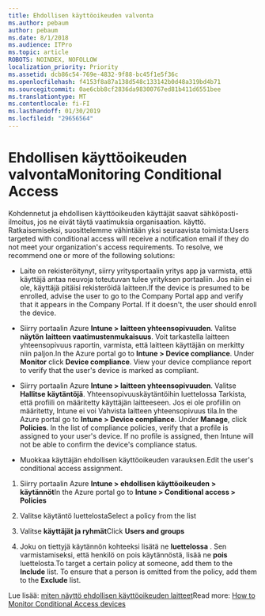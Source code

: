 ```yaml
---
title: Ehdollisen käyttöoikeuden valvonta
ms.author: pebaum
author: pebaum
ms.date: 8/1/2018
ms.audience: ITPro
ms.topic: article
ROBOTS: NOINDEX, NOFOLLOW
localization_priority: Priority
ms.assetid: dcb86c54-769e-4832-9f88-bc45f1e5f36c
ms.openlocfilehash: f4153f8a87a138d548c133142b0d48a319bd4b71
ms.sourcegitcommit: 0ae6cbb8cf2836da98300767ed81b411d6551bee
ms.translationtype: MT
ms.contentlocale: fi-FI
ms.lasthandoff: 01/30/2019
ms.locfileid: "29656564"
---
```

# <a name="monitoring-conditional-access"></a><span data-ttu-id="a3f06-102">Ehdollisen käyttöoikeuden valvonta</span><span class="sxs-lookup"><span data-stu-id="a3f06-102">Monitoring Conditional Access</span></span>

<span data-ttu-id="a3f06-p101">Kohdennetut ja ehdollisen käyttöoikeuden käyttäjät saavat sähköposti-ilmoitus, jos ne eivät täytä vaatimuksia organisaation. käyttö. Ratkaisemiseksi, suosittelemme vähintään yksi seuraavista toimista:</span><span class="sxs-lookup"><span data-stu-id="a3f06-p101">Users targeted with conditional access will receive a notification email if they do not meet your organization's access requirements. To resolve, we recommend one or more of the following solutions:</span></span>
  
- <span data-ttu-id="a3f06-p102">Laite on rekisteröitynyt, siirry yritysportaalin yritys app ja varmista, että käyttäjä antaa neuvoja toteutuvan tulee yrityksen portaaliin. Jos näin ei ole, käyttäjä pitäisi rekisteröidä laitteen.</span><span class="sxs-lookup"><span data-stu-id="a3f06-p102">If the device is presumed to be enrolled, advise the user to go to the Company Portal app and verify that it appears in the Company Portal. If it doesn't, the user should enroll the device.</span></span>
    
- <span data-ttu-id="a3f06-p103">Siirry portaalin Azure **Intune \> laitteen yhteensopivuuden**. Valitse **näytön** **laitteen vaatimustenmukaisuus**. Voit tarkastella laitteen yhteensopivuus raportin, varmista, että laitteen käyttäjän on merkitty niin paljon.</span><span class="sxs-lookup"><span data-stu-id="a3f06-p103">In the Azure portal go to **Intune \> Device compliance**. Under **Monitor** click **Device compliance**. View your device compliance report to verify that the user's device is marked as compliant.</span></span> 
    
- <span data-ttu-id="a3f06-p104">Siirry portaalin Azure **Intune \> laitteen yhteensopivuuden**. Valitse **Hallitse** **käytäntöjä**. Yhteensopivuuskäytäntöihin luettelossa Tarkista, että profiili on määritetty käyttäjän laitteeseen. Jos ei ole profiilin on määritetty, Intune ei voi Vahvista laitteen yhteensopivuus tila.</span><span class="sxs-lookup"><span data-stu-id="a3f06-p104">In the Azure portal go to **Intune \> Device compliance**. Under **Manage**, click **Policies**. In the list of compliance policies, verify that a profile is assigned to your user's device. If no profile is assigned, then Intune will not be able to confirm the device's compliance status.</span></span> 
    
- <span data-ttu-id="a3f06-114">Muokkaa käyttäjän ehdollisen käyttöoikeuden varauksen.</span><span class="sxs-lookup"><span data-stu-id="a3f06-114">Edit the user's conditional access assignment.</span></span>
    
1. <span data-ttu-id="a3f06-115">Siirry portaalin Azure **Intune \> ehdollisen käyttöoikeuden \> käytännöt**</span><span class="sxs-lookup"><span data-stu-id="a3f06-115">In the Azure portal go to **Intune \> Conditional access \> Policies**</span></span>
    
2. <span data-ttu-id="a3f06-116">Valitse käytäntö luettelosta</span><span class="sxs-lookup"><span data-stu-id="a3f06-116">Select a policy from the list</span></span>
    
3. <span data-ttu-id="a3f06-117">Valitse **käyttäjät ja ryhmät**</span><span class="sxs-lookup"><span data-stu-id="a3f06-117">Click **Users and groups**</span></span>
    
4. <span data-ttu-id="a3f06-p105">Joku on tiettyjä käytännön kohteeksi lisätä ne **luettelossa** . Sen varmistamiseksi, että henkilö on pois käytännöstä, lisää ne **pois** luettelosta.</span><span class="sxs-lookup"><span data-stu-id="a3f06-p105">To target a certain policy at someone, add them to the **Include** list. To ensure that a person is omitted from the policy, add them to the **Exclude** list.</span></span> 
    
<span data-ttu-id="a3f06-120">Lue lisää: [miten näyttö ehdollisen käyttöoikeuden laitteet](https://docs.microsoft.com/intune/conditional-access-exchange-monitor)</span><span class="sxs-lookup"><span data-stu-id="a3f06-120">Read more: [How to Monitor Conditional Access devices](https://docs.microsoft.com/intune/conditional-access-exchange-monitor)</span></span>
  

